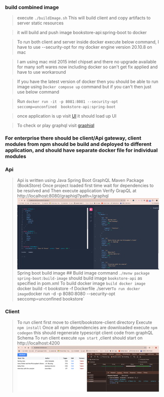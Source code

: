 ### build combined image
> execute `./buildImage.sh` This will build client and copy artifacts to server static resources 
  
> it will build and push image bookstore-api:spring-boot to docker

> To run both client and server inside docker execute below command, I have to use --security-opt for my docker engine version 20.10.8 on mac

> I am using mac mid 2015 intel chipset and there no upgrade available for many soft wares now including docker so can't get fix applied and have to use workaround
 
> If you have the latest version of docker then you should be able to run image using `Docker compose up` command
> but if you can't then just use below command 

> Run `docker run -it -p 8081:8081 --security-opt seccomp=unconfined  bookstore-api:spring-boot`

> once application is up visit [UI](http://localhost:8081) it should load up UI 

> To check or play graphql visit [graphiql](http://localhost:8081/graphiql)
> 
### For enterprise there should be client/Api gateway, client modules from npm should be build and deployed to different application, and should have separate docker file for individual modules 
### Api 
> Api is written using Java Spring Boot GraphQL Maven Package (BookStore)
> Once project loaded first time wait for dependencies to be resolved and Then execute application
> Verify GrapQL at http://localhost:8080/graphiql?path=/graphql
> ![img.png](img.png)
> Spring boot build image ## Build image
> command `./mvnw package spring-boot:build-image` should build image `bookstore-api` as specified in pom.xml
> To build docker image  `build docker image `docker build -t bookstore -f Dockerfile ./server`
> To run docker image `docker run -d -p 8080:8080 --security-opt seccomp=unconfined bookstore`

### Client
> To run client first move to client/bookstore-client directory
> Execute `npm install`
> Once all npm dependencies are downloaded execute `npm codegen` this should regenerate typescript client code from graphQL Schema
> To run client execute `npm start` ,client should start on http://localhost:4200
> ![img_1.png](img_1.png)

